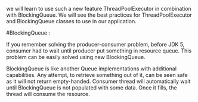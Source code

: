 we will learn to use such a new feature ThreadPoolExecutor in combination with BlockingQueue. 
We will see the best practices for ThreadPoolExecutor and BlockingQueue classes 
to use in our application.

#BlockingQueue : 

If you remember solving the producer-consumer problem, before JDK 5, consumer had to 
wait until producer put something in resource queue. This problem can be easily 
solved using new BlockingQueue.

BlockingQueue is like another Queue implementations with additional capabilities. 
Any attempt, to retrieve something out of it, can be seen safe as it will not return 
empty-handed. Consumer thread will automatically wait until BlockingQueue is not populated 
with some data. Once it fills, the thread will consume the resource.

